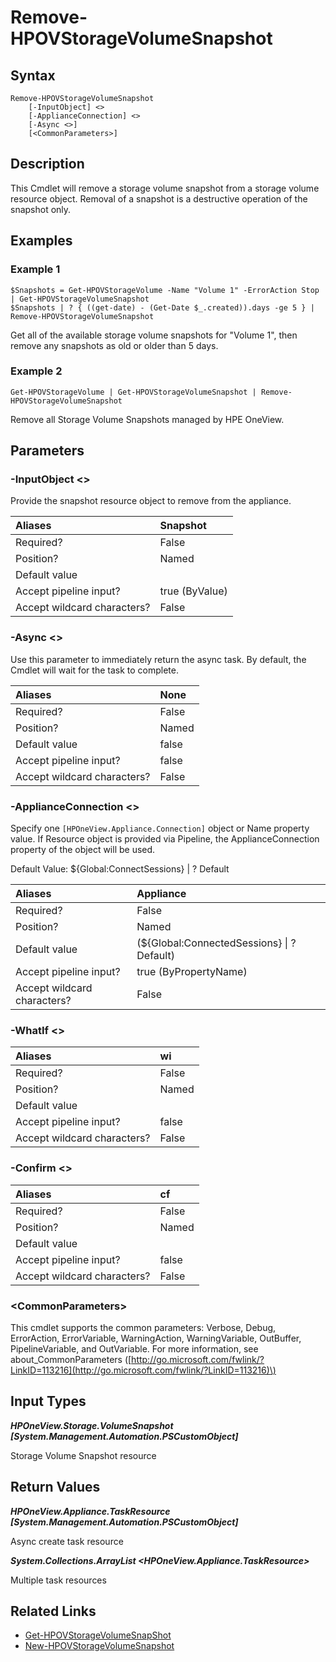 ﻿---
description: Remove storage volume snapshot resource(s).
---

# Remove-HPOVStorageVolumeSnapshot

## Syntax

```text
Remove-HPOVStorageVolumeSnapshot
    [-InputObject] <>
    [-ApplianceConnection] <>
    [-Async <>]
    [<CommonParameters>]
```

## Description

This Cmdlet will remove a storage volume snapshot from a storage volume resource object.  Removal of a snapshot is a destructive operation of the snapshot only.

## Examples

###  Example 1 

```text
$Snapshots = Get-HPOVStorageVolume -Name "Volume 1" -ErrorAction Stop | Get-HPOVStorageVolumeSnapshot
$Snapshots | ? { ((get-date) - (Get-Date $_.created)).days -ge 5 } | Remove-HPOVStorageVolumeSnapshot
```

Get all of the available storage volume snapshots for "Volume 1", then remove any snapshots as old or older than 5 days.

###  Example 2 

```text
Get-HPOVStorageVolume | Get-HPOVStorageVolumeSnapshot | Remove-HPOVStorageVolumeSnapshot
```

Remove all Storage Volume Snapshots managed by HPE OneView.

## Parameters

### -InputObject &lt;&gt;

Provide the snapshot resource object to remove from the appliance.

| Aliases | Snapshot |
| :--- | :--- |
| Required? | False |
| Position? | Named |
| Default value |  |
| Accept pipeline input? | true (ByValue) |
| Accept wildcard characters? | False |

### -Async &lt;&gt;

Use this parameter to immediately return the async task.  By default, the Cmdlet will wait for the task to complete.

| Aliases | None |
| :--- | :--- |
| Required? | False |
| Position? | Named |
| Default value | false |
| Accept pipeline input? | false |
| Accept wildcard characters? | False |

### -ApplianceConnection &lt;&gt;

Specify one `[HPOneView.Appliance.Connection]` object or Name property value. If Resource object is provided via Pipeline, the ApplianceConnection property of the object will be used.

Default Value: ${Global:ConnectSessions} | ? Default

| Aliases | Appliance |
| :--- | :--- |
| Required? | False |
| Position? | Named |
| Default value | (${Global:ConnectedSessions} &vert; ? Default) |
| Accept pipeline input? | true (ByPropertyName) |
| Accept wildcard characters? | False |

### -WhatIf &lt;&gt;



| Aliases | wi |
| :--- | :--- |
| Required? | False |
| Position? | Named |
| Default value |  |
| Accept pipeline input? | false |
| Accept wildcard characters? | False |

### -Confirm &lt;&gt;



| Aliases | cf |
| :--- | :--- |
| Required? | False |
| Position? | Named |
| Default value |  |
| Accept pipeline input? | false |
| Accept wildcard characters? | False |

### &lt;CommonParameters&gt;

This cmdlet supports the common parameters: Verbose, Debug, ErrorAction, ErrorVariable, WarningAction, WarningVariable, OutBuffer, PipelineVariable, and OutVariable. For more information, see about\_CommonParameters \([http://go.microsoft.com/fwlink/?LinkID=113216](http://go.microsoft.com/fwlink/?LinkID=113216)\)

## Input Types

_**HPOneView.Storage.VolumeSnapshot [System.Management.Automation.PSCustomObject]**_

Storage Volume Snapshot resource

## Return Values

_**HPOneView.Appliance.TaskResource [System.Management.Automation.PSCustomObject]**_

Async create task resource

_**System.Collections.ArrayList <HPOneView.Appliance.TaskResource>**_

Multiple task resources

## Related Links

* [Get-HPOVStorageVolumeSnapShot](get-hpovstoragevolumesnapshot.md)
* [New-HPOVStorageVolumeSnapshot](new-hpovstoragevolumesnapshot.md)
